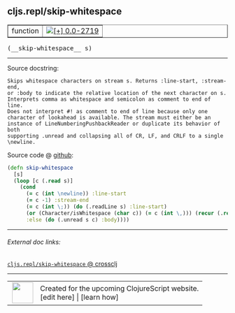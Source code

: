 ## cljs.repl/skip-whitespace



 <table border="1">
<tr>
<td>function</td>
<td><a href="https://github.com/cljsinfo/cljs-api-docs/tree/0.0-2719"><img valign="middle" alt="[+] 0.0-2719" title="Added in 0.0-2719" src="https://img.shields.io/badge/+-0.0--2719-lightgrey.svg"></a> </td>
</tr>
</table>


 <samp>
(__skip-whitespace__ s)<br>
</samp>

---





Source docstring:

```
Skips whitespace characters on stream s. Returns :line-start, :stream-end,
or :body to indicate the relative location of the next character on s.
Interprets comma as whitespace and semicolon as comment to end of line.
Does not interpret #! as comment to end of line because only one
character of lookahead is available. The stream must either be an
instance of LineNumberingPushbackReader or duplicate its behavior of both
supporting .unread and collapsing all of CR, LF, and CRLF to a single
\newline.
```


Source code @ [github](https://github.com/clojure/clojurescript/blob/r2843/src/clj/cljs/repl.clj#L48-L64):

```clj
(defn skip-whitespace
  [s]
  (loop [c (.read s)]
    (cond
      (= c (int \newline)) :line-start
      (= c -1) :stream-end
      (= c (int \;)) (do (.readLine s) :line-start)
      (or (Character/isWhitespace (char c)) (= c (int \,))) (recur (.read s))
      :else (do (.unread s c) :body))))
```

<!--
Repo - tag - source tree - lines:

 <pre>
clojurescript @ r2843
└── src
    └── clj
        └── cljs
            └── <ins>[repl.clj:48-64](https://github.com/clojure/clojurescript/blob/r2843/src/clj/cljs/repl.clj#L48-L64)</ins>
</pre>

-->

---



###### External doc links:

[`cljs.repl/skip-whitespace` @ crossclj](http://crossclj.info/fun/cljs.repl/skip-whitespace.html)<br>

---

 <table>
<tr><td>
<img valign="middle" align="right" width="48px" src="http://i.imgur.com/Hi20huC.png">
</td><td>
Created for the upcoming ClojureScript website.<br>
[edit here] | [learn how]
</td></tr></table>

[edit here]:https://github.com/cljsinfo/cljs-api-docs/blob/master/cljsdoc/cljs.repl_skip-whitespace.cljsdoc
[learn how]:https://github.com/cljsinfo/cljs-api-docs/wiki/cljsdoc-files

<!--

This information was too distracting to show to readers, but I'll leave it
commented here since it is helpful to:

- pretty-print the data used to generate this document
- and show how to retrieve that data



The API data for this symbol:

```clj
{:ns "cljs.repl",
 :name "skip-whitespace",
 :signature ["[s]"],
 :history [["+" "0.0-2719"]],
 :type "function",
 :full-name-encode "cljs.repl_skip-whitespace",
 :source {:code "(defn skip-whitespace\n  [s]\n  (loop [c (.read s)]\n    (cond\n      (= c (int \\newline)) :line-start\n      (= c -1) :stream-end\n      (= c (int \\;)) (do (.readLine s) :line-start)\n      (or (Character/isWhitespace (char c)) (= c (int \\,))) (recur (.read s))\n      :else (do (.unread s c) :body))))",
          :title "Source code",
          :repo "clojurescript",
          :tag "r2843",
          :filename "src/clj/cljs/repl.clj",
          :lines [48 64]},
 :full-name "cljs.repl/skip-whitespace",
 :docstring "Skips whitespace characters on stream s. Returns :line-start, :stream-end,\nor :body to indicate the relative location of the next character on s.\nInterprets comma as whitespace and semicolon as comment to end of line.\nDoes not interpret #! as comment to end of line because only one\ncharacter of lookahead is available. The stream must either be an\ninstance of LineNumberingPushbackReader or duplicate its behavior of both\nsupporting .unread and collapsing all of CR, LF, and CRLF to a single\n\\newline."}

```

Retrieve the API data for this symbol:

```clj
;; from Clojure REPL
(require '[clojure.edn :as edn])
(-> (slurp "https://raw.githubusercontent.com/cljsinfo/cljs-api-docs/catalog/cljs-api.edn")
    (edn/read-string)
    (get-in [:symbols "cljs.repl/skip-whitespace"]))
```

-->
